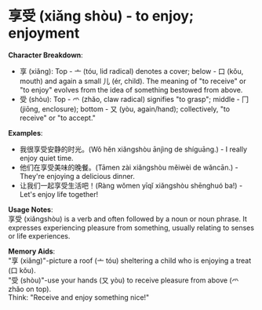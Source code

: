 # **享受 (xiǎng shòu) - to enjoy; enjoyment**

**Character Breakdown**:  
- 享 (xiǎng): Top - 亠 (tóu, lid radical) denotes a cover; below - 口 (kǒu, mouth) and again a small 儿 (ér, child). The meaning of "to receive" or "to enjoy" evolves from the idea of something bestowed from above.  
- 受 (shòu): Top - 爫 (zhǎo, claw radical) signifies "to grasp"; middle - 冂 (jiōng, enclosure); bottom - 又 (yòu, again/hand); collectively, "to receive" or "to accept."

**Examples**:  
- 我很享受安静的时光。(Wǒ hěn xiǎngshòu ānjìng de shíguāng.) - I really enjoy quiet time.  
- 他们在享受美味的晚餐。(Tāmen zài xiǎngshòu měiwèi de wǎncān.) - They're enjoying a delicious dinner.  
- 让我们一起享受生活吧！(Ràng wǒmen yīqǐ xiǎngshòu shēnghuó ba!) - Let's enjoy life together!

**Usage Notes**:  
享受 (xiǎngshòu) is a verb and often followed by a noun or noun phrase. It expresses experiencing pleasure from something, usually relating to senses or life experiences.

**Memory Aids**:  
"享 (xiǎng)"-picture a roof (亠 tóu) sheltering a child who is enjoying a treat (口 kǒu).  
"受 (shòu)"-use your hands (又 yòu) to receive pleasure from above (爫 zhǎo on top).  
Think: "Receive and enjoy something nice!"